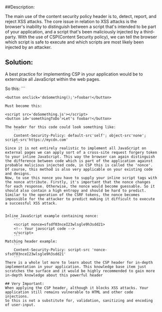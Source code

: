 ##Description:

The main use of the content security policy header is to, detect, report, and reject XSS attacks. The core issue in relation to XSS attacks is the browser's inability to distinguish between a script that's intended to be part of your application, and a script that's been maliciously injected by a third-party.
With the use of CSP(Content Security policy), we can tell the browser which script is safe to execute and which scripts are most likely been injected by an attacker.

## Solution:

A best practice for implementing CSP in your application would be to externalize all
JavaScript within the web pages.

So this:
    ```
    <script>
      function doSomething() {
        alert('Something!');
      }
	</script>

	<button onclick='doSomething();'>foobar!</button>
```
Must become this:
```
	<script src='doSomething.js'></script>
	<button id='somethingToDo'>Let's foobar!</button>
```
The header for this code could look something like:
    ```
    Content-Security-Policy: default-src'self'; object-src'none'; script-src'https://mycdn.com'
    ```
Since it is not entirely realistic to implement all JavaScript on external pages we can apply sort of a cross-site request forgery token to your inline JavaScript. This way the browser can again distinguish the difference between code which is part of the application against probable malicious injected code, in CSP this is called the 'nonce'. Of course, this method is also very applicable on your existing code and designs.
Now, to use this nonce you have to supply your inline script tags with the nonce attribute. Firstly, it's important that the nonce changes for each response. Otherwise, the nonce would become guessable. So it should also contain a high entropy and should be hard to predict. Similar to the operation of the CSRF tokens, the nonce becomes impossible for the attacker to predict making it difficult to execute a successful XSS attack.


Inline JavaScript example containing nonce:
	```
	<script nonce=sfsdf03nceI23wlsgle9h3sdd21>
    <!-- Your javscript code -->
    </script>
    ```
Matching header example:
    ```
    Content-Security-Policy: script-src 'nonce-sfsdf03nceI23wlsgle9h3sdd21'
    ```
There is a whole lot more to learn about the CSP header for in-depth implementation in your application. This knowledge base item just scratches the surface and it would be highly recommended to gain more in-depth knowledge about this powerful header

## Very Important:
When applying the CSP header, although it blocks XSS attacks. Your
application still remains vulnerable to HTML and other code injections.
So this is not a substitute for, validation, sanitizing and encoding of user-input.

